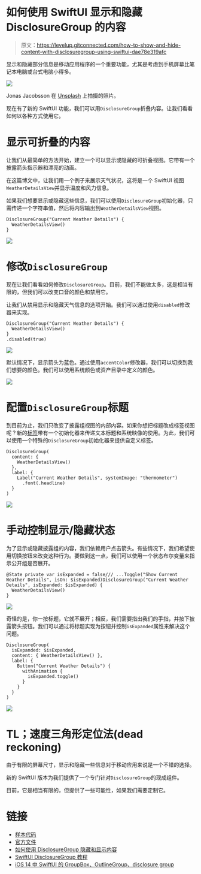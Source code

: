 # 如何使用 SwiftUI 显示和隐藏 DisclosureGroup 的内容

> 原文：<https://levelup.gitconnected.com/how-to-show-and-hide-content-with-disclosuregroup-using-swiftui-dae78e319afc>

显示和隐藏部分信息是移动应用程序的一个重要功能，尤其是考虑到手机屏幕比笔记本电脑或台式电脑小得多。

![](img/cac035215549d2db2487bbf178e5bd5f.png)

Jonas Jacobsson 在 [Unsplash](https://unsplash.com/?utm_source=medium&utm_medium=referral) 上拍摄的照片。

现在有了新的 SwiftUI 功能，我们可以用`DisclosureGroup`折叠内容。让我们看看如何以各种方式使用它。

# 显示可折叠的内容

让我们从最简单的方法开始，建立一个可以显示或隐藏的可折叠视图。它带有一个披露箭头指示器和漂亮的动画。

在这篇博文中，让我们用一个例子来展示天气状况，这将是一个 SwiftUI 视图`WeatherDetailsView`并显示温度和风力信息。

如果我们想要显示或隐藏这些信息，我们可以使用`DisclosureGroup`初始化器，只需传递一个字符串值，然后将内容输出到`WeatherDetailsView`视图。

```
DisclosureGroup("Current Weather Details") {
  WeatherDetailsView()
}
```

![](img/3582a953b9811172bad69d9a8e35fb7d.png)

# 修改`DisclosureGroup`

现在让我们看看如何修改`DisclosureGroup`。目前，我们不能做太多，这是相当有限的，但我们可以改变口音的颜色和禁用它。

让我们从禁用显示和隐藏天气信息的选项开始。我们可以通过使用`disabled`修改器来实现。

```
DisclosureGroup("Current Weather Details") {
  WeatherDetailsView()
}
.disabled(true)
```

![](img/e1c78ef1c27628ea6771dde61fa39abd.png)

默认情况下，显示箭头为蓝色。通过使用`accentColor`修改器，我们可以切换到我们想要的颜色。我们可以使用系统颜色或资产目录中定义的颜色。

![](img/0b836d7baf9e723025d9081ce8142205.png)

# 配置`DisclosureGroup`标题

到目前为止，我们只改变了披露组视图的内部内容。如果你想把标题改成标签视图呢？新的[标签](https://developer.apple.com/documentation/swiftui/label)带有一个初始化器来传递文本标题和系统映像的使用。为此，我们可以使用一个特殊的`DisclosureGroup`初始化器来提供自定义标签。

```
DisclosureGroup(
  content: {
    WeatherDetailsView()
  },
  label: {
    Label("Current Weather Details", systemImage: "thermometer")
      .font(.headline)
  }
)
```

![](img/7bd40df5452eaec17a4fa970de1d716c.png)

# 手动控制显示/隐藏状态

为了显示或隐藏披露组的内容，我们依赖用户点击箭头。有些情况下，我们希望使用切换按钮来改变这种行为。要做到这一点，我们可以使用一个状态布尔变量来指示公开组是否展开。

```
@State private var isExpanded = false/// ...Toggle("Show Current Weather Details", isOn: $isExpanded)DisclosureGroup("Current Weather Details", isExpanded: $isExpanded) {
  WeatherDetailsView()
}
```

![](img/5a02a85ab2f6454f2afd10bd8cad3d20.png)

奇怪的是，你一按标题，它就不展开；相反，我们需要指出我们的手指，并按下披露箭头按钮。我们可以通过将标题实现为按钮并控制`isExpanded`属性来解决这个问题。

```
DisclosureGroup(
  isExpanded: $isExpanded,
  content: { WeatherDetailsView() },
  label: {
    Button("Current Weather Details") {
      withAnimation {
        isExpanded.toggle()
      }
    }
  }
)
```

![](img/5bddc36c4841371bdc21808a2473ffc4.png)

# TL；速度三角形定位法(dead reckoning)

由于有限的屏幕尺寸，显示和隐藏一些信息对于移动应用来说是一个不错的选择。

新的 SwiftUI 版本为我们提供了一个专门针对`DisclosureGroup`的现成组件。

目前，它是相当有限的，但提供了一些可能性，如果我们需要定制它。

# 链接

*   [样本代码](https://github.com/fassko/swiftui-DisclosureGroup)
*   [官方文件](https://developer.apple.com/documentation/swiftui/disclosuregroup)
*   [如何使用 DisclosureGroup 隐藏和显示内容](https://www.hackingwithswift.com/quick-start/swiftui/how-to-hide-and-reveal-content-using-disclosuregroup)
*   [SwiftUI DisclosureGroup 教程](https://www.ioscreator.com/tutorials/swiftui-disclosure-group-tutorial)
*   [iOS 14 中 SwiftUI 的 GroupBox、OutlineGroup、disclosure group](https://betterprogramming.pub/swiftuis-groupbox-outlinegroup-and-disclosuregroup-in-ios-14-cf9fb127cdc0)